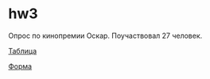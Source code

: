 # hw3

Опрос по кинопремии Оскар. Поучаствовал 27 человек.

[Таблица](https://docs.google.com/spreadsheets/d/1Gdt2Huu9xV8HxY5lYHdqHMgqgPBM0s1p6uw8MnNLsKw/edit#gid=2113399253)

[Форма](https://goo.gl/forms/LgbFTvQdMoazBCsp2)
